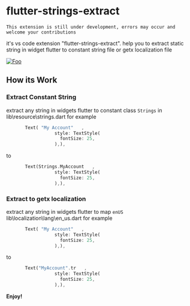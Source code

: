 # flutter-strings-extract 

```This extension is still under development, errors may occur and  welcome your contributions```

it's vs code extension "flutter-strings-extract". help you to extract static string  in widget flutter  to  constant string file or  getx localization file 

[![Foo](https://raw.githubusercontent.com/MohammedAlimoor/vs-extension-strings-extract/main/code_action_menu.png)](https://raw.githubusercontent.com/MohammedAlimoor/vs-extension-strings-extract/main/code_action_menu.png)

## How its Work
### Extract Constant String

 extract any string  in  widgets flutter  to constant class `Strings` in lib\resource\strings.dart
    for example

  ```dart
         Text( "My Account"   ,
                    style: TextStyle(
                      fontSize: 25,
                    ),),
 ```

to 

  ```dart
         Text(Strings.MyAccount   ,
                    style: TextStyle(
                      fontSize: 25,
                    ),),
 ```



### Extract to getx localization  

 extract any string  in  widgets flutter  to map `enUS`  lib\localization\lang\en_us.dart
    for example

  ```dart
         Text( "My Account"   ,
                    style: TextStyle(
                      fontSize: 25,
                    ),),
 ```

to 

  ```dart
         Text("MyAccount".tr   ,
                    style: TextStyle(
                      fontSize: 25,
                    ),),
 ```



**Enjoy!**
